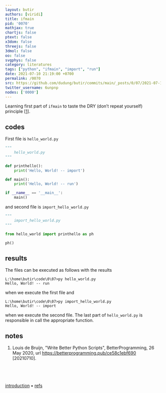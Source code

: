 ```yaml
---
layout: butir
authors: [viridi]
title: ifmain
pid: '0070'
mathjax: true
chartjs: false
ptext: false
x3dom: false
threejs: false
3dmol: false
oo: false
svgphys: false
category: literatures
tags: ["python", "ifmain", "import", "run"]
date: 2021-07-10 21:19:00 +0700
permalink: /0070
src: https://github.com/dudung/butir/commits/main/_posts/0/07/2021-07-10-ifmain.md
twitter_username: 6unpnp
nodes: ['0000']
---
```

Learning first part of `ifmain` to taste the DRY (don’t repeat yourself) principle [[1](#r01)].

## codes
First file is `hello_world.py`

```python
"""
	hello_world.py
"""

def printhello():
	print('Hello, World! -- import')

def main():
	print('Hello, World! -- run')

if __name__ == '__main__':
	main()
```

and second file is `import_hello_world.py`

```python
"""
	import_hello_world.py
"""

from hello_world import printhello as ph

ph()
```

## results
The files can be executed as follows with the results

```
L:\home\butir\code\0\07>py hello_world.py
Hello, World! -- run
```

when we execute the first file and

```
L:\home\butir\code\0\07>py import_hello_world.py
Hello, World! -- import
```

when we execute the second file. The last part of `hello_world.py` is responsible in call the appropriate function.

## notes
1. <a name=r02></a>Louis de Bruijn, "Write Better Python Scripts", BetterProgramming, 26 May 2020, url <https://betterprogramming.pub/ce58c1ebf690> [20210710].

## &nbsp;
[introduction](0000) &bull; [refs](005A)

